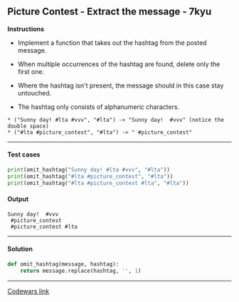 ## Picture Contest - Extract the message - 7kyu

**Instructions**

- Implement a function that takes out the hashtag from the posted message.

- When multiple occurrences of the hashtag are found, delete only the first one.

- Where the hashtag isn't present, the message should in this case stay untouched.

- The hashtag only consists of alphanumeric characters.

```
* ("Sunny day! #lta #vvv", "#lta") -> "Sunny day!  #vvv" (notice the double space)
* ("#lta #picture_contest", "#lta") -> " #picture_contest"
```

---

#### Test cases

```python
print(omit_hashtag("Sunny day! #lta #vvv", "#lta"))
print(omit_hashtag("#lta #picture_contest", "#lta"))
print(omit_hashtag("#lta #picture_contest #lta", "#lta"))
```

#### Output

```
Sunny day!  #vvv
 #picture_contest
 #picture_contest #lta
```

---

#### Solution

```python
def omit_hashtag(message, hashtag):
    return message.replace(hashtag, '', 1)
```

---

[Codewars link](https://www.codewars.com/kata/5a06238a80171f824300003c)
